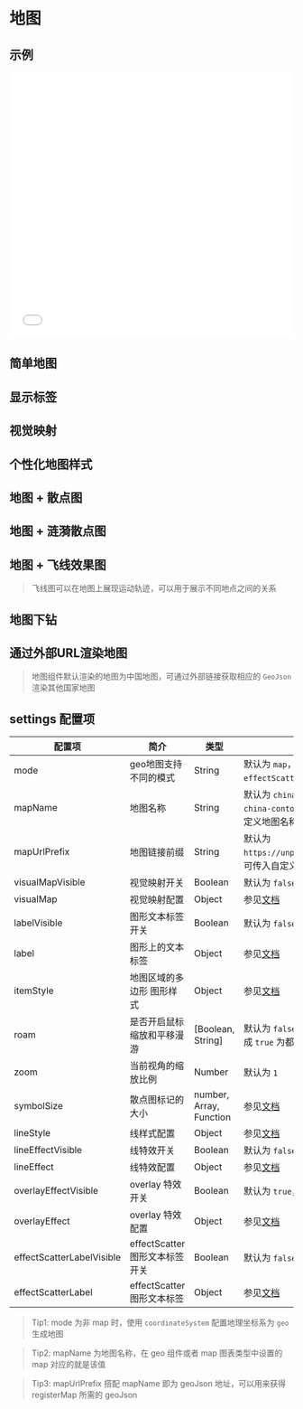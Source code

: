 # 地图

## 示例

<iframe width="100%" height="470" src="//jsfiddle.net/vecharts/84kfcbsg/embedded/result,html,js/?bodyColor=fff" allowfullscreen="allowfullscreen" frameborder="0"></iframe>

## 简单地图

<vuep template="#basicGeo" :options="{ theme: 'vue', lineNumbers: false }"></vuep>

<script v-pre type="text/x-template" id="basicGeo">

<template>
  <ve-geo-chart :data="chartData" />
</template>

<script>
const randomData = () => {
  return Math.round(Math.random() * 1000)
}

module.exports = {
  created () {
    this.chartData = {
      measures: [
        {
          name: 'iPhone XR',
          data: [
            { name: '北京', value: randomData() },
            { name: '天津', value: randomData() },
            { name: '上海', value: randomData() },
            { name: '重庆', value: randomData() },
            { name: '河北', value: randomData() },
            { name: '河南', value: randomData() },
            { name: '云南', value: randomData() },
            { name: '辽宁', value: randomData() },
            { name: '黑龙江', value: randomData() },
            { name: '湖南', value: randomData() },
            { name: '安徽', value: randomData() },
            { name: '山东', value: randomData() },
            { name: '新疆', value: randomData() },
            { name: '江苏', value: randomData() },
            { name: '浙江', value: randomData() },
            { name: '江西', value: randomData() },
            { name: '湖北', value: randomData() },
            { name: '广西', value: randomData() },
            { name: '甘肃', value: randomData() },
            { name: '山西', value: randomData() },
            { name: '内蒙古', value: randomData() },
            { name: '陕西', value: randomData() },
            { name: '吉林', value: randomData() },
            { name: '福建', value: randomData() },
            { name: '贵州', value: randomData() },
            { name: '广东', value: randomData() },
            { name: '青海', value: randomData() },
            { name: '西藏', value: randomData() },
            { name: '四川', value: randomData() },
            { name: '宁夏', value: randomData() },
            { name: '海南', value: randomData() },
            { name: '台湾', value: randomData() },
            { name: '香港', value: randomData() },
            { name: '澳门', value: randomData() }
          ]
        }
      ]
    }
  }
}
</script>

## 显示标签

<vuep template="#labelGeo" :options="{ theme: 'vue', lineNumbers: false }"></vuep>

<script v-pre type="text/x-template" id="labelGeo">

<template>
  <ve-geo-chart :data="chartData" :settings="chartSettings" :legend-visible="false" />
</template>

<script>
const randomData = () => {
  return Math.round(Math.random() * 1000)
}

module.exports = {
  created () {
    this.chartData = {
      measures: [
        {
          name: 'iPhone XR',
          data: [
            { name: '北京', value: randomData() },
            { name: '天津', value: randomData() },
            { name: '上海', value: randomData() },
            { name: '重庆', value: randomData() },
            { name: '河北', value: randomData() },
            { name: '河南', value: randomData() },
            { name: '云南', value: randomData() },
            { name: '辽宁', value: randomData() },
            { name: '黑龙江', value: randomData() },
            { name: '湖南', value: randomData() },
            { name: '安徽', value: randomData() },
            { name: '山东', value: randomData() },
            { name: '新疆', value: randomData() },
            { name: '江苏', value: randomData() },
            { name: '浙江', value: randomData() },
            { name: '江西', value: randomData() },
            { name: '湖北', value: randomData() },
            { name: '广西', value: randomData() },
            { name: '甘肃', value: randomData() },
            { name: '山西', value: randomData() },
            { name: '内蒙古', value: randomData() },
            { name: '陕西', value: randomData() },
            { name: '吉林', value: randomData() },
            { name: '福建', value: randomData() },
            { name: '贵州', value: randomData() },
            { name: '广东', value: randomData() },
            { name: '青海', value: randomData() },
            { name: '西藏', value: randomData() },
            { name: '四川', value: randomData() },
            { name: '宁夏', value: randomData() },
            { name: '海南', value: randomData() },
            { name: '台湾', value: randomData() },
            { name: '香港', value: randomData() },
            { name: '澳门', value: randomData() }
          ]
        }
      ]
    }
    this.chartSettings = {
      labelVisible: true,
      label: {
        normal: {
          show: true,
          color: '#333',
          fontSize: 13
        }
      }
    }
  }
}
</script>

## 视觉映射

<vuep template="#visualMapGeo" :options="{ theme: 'vue', lineNumbers: false }"></vuep>

<script v-pre type="text/x-template" id="visualMapGeo">

<template>
  <ve-geo-chart :data="chartData" :settings="chartSettings" :legend-visible="false" />
</template>

<script>
const randomData = () => {
  return Math.round(Math.random() * 1000)
}

module.exports = {
  created () {
    this.chartData = {
      measures: [
        {
          name: 'iPhone XR',
          data: [
            { name: '北京', value: randomData() },
            { name: '天津', value: randomData() },
            { name: '上海', value: randomData() },
            { name: '重庆', value: randomData() },
            { name: '河北', value: randomData() },
            { name: '河南', value: randomData() },
            { name: '云南', value: randomData() },
            { name: '辽宁', value: randomData() },
            { name: '黑龙江', value: randomData() },
            { name: '湖南', value: randomData() },
            { name: '安徽', value: randomData() },
            { name: '山东', value: randomData() },
            { name: '新疆', value: randomData() },
            { name: '江苏', value: randomData() },
            { name: '浙江', value: randomData() },
            { name: '江西', value: randomData() },
            { name: '湖北', value: randomData() },
            { name: '广西', value: randomData() },
            { name: '甘肃', value: randomData() },
            { name: '山西', value: randomData() },
            { name: '内蒙古', value: randomData() },
            { name: '陕西', value: randomData() },
            { name: '吉林', value: randomData() },
            { name: '福建', value: randomData() },
            { name: '贵州', value: randomData() },
            { name: '广东', value: randomData() },
            { name: '青海', value: randomData() },
            { name: '西藏', value: randomData() },
            { name: '四川', value: randomData() },
            { name: '宁夏', value: randomData() },
            { name: '海南', value: randomData() },
            { name: '台湾', value: randomData() },
            { name: '香港', value: randomData() },
            { name: '澳门', value: randomData() }
          ]
        },
        {
          name: 'iPhone XS',
          data: [
            { name: '北京', value: randomData() },
            { name: '天津', value: randomData() },
            { name: '上海', value: randomData() },
            { name: '重庆', value: randomData() },
            { name: '河北', value: randomData() },
            { name: '安徽', value: randomData() },
            { name: '新疆', value: randomData() },
            { name: '浙江', value: randomData() },
            { name: '江西', value: randomData() },
            { name: '山西', value: randomData() },
            { name: '内蒙古', value: randomData() },
            { name: '吉林', value: randomData() },
            { name: '福建', value: randomData() },
            { name: '广东', value: randomData() },
            { name: '西藏', value: randomData() },
            { name: '四川', value: randomData() },
            { name: '宁夏', value: randomData() },
            { name: '香港', value: randomData() },
            { name: '澳门', value: randomData() }
          ]
        }
      ]
    }
    this.chartSettings = {
      visualMapVisible: true,
      visualMap: {
        inRange: {
          color: ['#C6FFDD', '#FBD786', '#f7797d']
        }
      }
    }
  }
}
</script>

## 个性化地图样式

<vuep template="#itemStyleGeo" :options="{ theme: 'vue', lineNumbers: false }"></vuep>

<script v-pre type="text/x-template" id="itemStyleGeo">

<template>
  <ve-geo-chart :data="chartData" :settings="chartSettings" :legend-visible="false" />
</template>

<script>
const randomData = () => {
  return Math.round(Math.random() * 1000)
}

module.exports = {
  created () {
    this.chartData = {
      measures: [
        {
          name: 'iPhone XR',
          data: [
            { name: '北京', value: randomData() },
            { name: '天津', value: randomData() },
            { name: '上海', value: randomData() },
            { name: '重庆', value: randomData() },
            { name: '河北', value: randomData() },
            { name: '河南', value: randomData() },
            { name: '云南', value: randomData() },
            { name: '辽宁', value: randomData() },
            { name: '黑龙江', value: randomData() },
            { name: '湖南', value: randomData() },
            { name: '安徽', value: randomData() },
            { name: '山东', value: randomData() },
            { name: '新疆', value: randomData() },
            { name: '江苏', value: randomData() },
            { name: '浙江', value: randomData() },
            { name: '江西', value: randomData() },
            { name: '湖北', value: randomData() },
            { name: '广西', value: randomData() },
            { name: '甘肃', value: randomData() },
            { name: '山西', value: randomData() },
            { name: '内蒙古', value: randomData() },
            { name: '陕西', value: randomData() },
            { name: '吉林', value: randomData() },
            { name: '福建', value: randomData() },
            { name: '贵州', value: randomData() },
            { name: '广东', value: randomData() },
            { name: '青海', value: randomData() },
            { name: '西藏', value: randomData() },
            { name: '四川', value: randomData() },
            { name: '宁夏', value: randomData() },
            { name: '海南', value: randomData() },
            { name: '台湾', value: randomData() },
            { name: '香港', value: randomData() },
            { name: '澳门', value: randomData() }
          ]
        }
      ]
    }
    this.chartSettings = {
      itemStyle: {
        normal: {
          areaColor: '#020933',
          borderColor: '#3fdaff',
          borderWidth: 1,
          shadowColor: 'rgba(63, 218, 255, 0.5)',
          shadowBlur: 10
        },
        emphasis: {
          areaColor: '#2B91B7'
        }
      }
    }
  }
}
</script>

## 地图 + 散点图

<vuep template="#scatterGeo" :options="{ theme: 'vue', lineNumbers: false }"></vuep>

<script v-pre type="text/x-template" id="scatterGeo">

<template>
  <ve-geo-chart :data="chartData" :settings="chartSettings" />
</template>

<script>
const randomData = () => {
  return Math.round(Math.random() * 1000)
}

module.exports = {
  created () {
    this.chartData = {
      measures: [
        {
          name: 'iPhone XR',
          data: [
            { name: '北京市', value: randomData() },
            { name: '鄂尔多斯', value: randomData() },
            { name: '天津市', value: randomData() },
            { name: '重庆市', value: randomData() },
            { name: '齐齐哈尔', value: randomData() },
            { name: '桂林', value: randomData() },
            { name: '赤峰', value: randomData() },
            { name: '青岛', value: randomData() },
            { name: '乳山', value: randomData() },
            { name: '泉州', value: randomData() },
            { name: '文登', value: randomData() },
            { name: '烟台', value: randomData() },
            { name: '长沙', value: randomData() },
            { name: '阳泉', value: randomData() },
            { name: '贵阳', value: randomData() },
            { name: '威海', value: randomData() },
            { name: '宿迁', value: randomData() },
            { name: '珠海', value: randomData() },
            { name: '海口', value: randomData() },
            { name: '佛山', value: randomData() },
            { name: '广州', value: randomData() },
            { name: '乌鲁木齐', value: randomData() },
            { name: '葫芦岛', value: randomData() },
            { name: '连云港', value: randomData() },
            { name: '昆明', value: randomData() },
            { name: '大理', value: randomData() },
            { name: '丽江', value: randomData() },
            { name: '成都', value: randomData() },
            { name: '乐山', value: randomData() },
            { name: '宁波', value: randomData() },
            { name: '杭州', value: randomData() },
            { name: '深圳', value: randomData() },
            { name: '武汉', value: randomData() },
            { name: '洛阳', value: randomData() },
            { name: '太原', value: randomData() },
            { name: '长春', value: randomData() },
            { name: '玉溪', value: randomData() }
          ]
        }
      ]
    }
    this.chartSettings = {
      mode: 'scatter'
    }
  }
}
</script>

## 地图 + 涟漪散点图

<vuep template="#effectScatterGeo" :options="{ theme: 'vue', lineNumbers: false }"></vuep>

<script v-pre type="text/x-template" id="effectScatterGeo">

<template>
  <ve-geo-chart :data="chartData" :settings="chartSettings" :legend-visible="false" />
</template>

<script>
const randomData = () => {
  return Math.round(Math.random() * 1000)
}

module.exports = {
  created () {
    this.chartData = {
      measures: [
        {
          name: 'iPhone XR',
          data: [
            { name: '北京市', value: randomData() },
            { name: '鄂尔多斯', value: randomData() },
            { name: '天津市', value: randomData() },
            { name: '重庆市', value: randomData() },
            { name: '齐齐哈尔', value: randomData() },
            { name: '桂林', value: randomData() },
            { name: '赤峰', value: randomData() },
            { name: '青岛', value: randomData() },
            { name: '乳山', value: randomData() },
            { name: '泉州', value: randomData() },
            { name: '文登', value: randomData() },
            { name: '烟台', value: randomData() },
            { name: '长沙', value: randomData() },
            { name: '阳泉', value: randomData() },
            { name: '贵阳', value: randomData() },
            { name: '威海', value: randomData() },
            { name: '宿迁', value: randomData() },
            { name: '珠海', value: randomData() },
            { name: '海口', value: randomData() },
            { name: '佛山', value: randomData() },
            { name: '广州', value: randomData() },
            { name: '乌鲁木齐', value: randomData() },
            { name: '葫芦岛', value: randomData() },
            { name: '连云港', value: randomData() },
            { name: '昆明', value: randomData() },
            { name: '大理', value: randomData() },
            { name: '丽江', value: randomData() },
            { name: '成都', value: randomData() },
            { name: '乐山', value: randomData() },
            { name: '宁波', value: randomData() },
            { name: '杭州', value: randomData() },
            { name: '深圳', value: randomData() },
            { name: '武汉', value: randomData() },
            { name: '洛阳', value: randomData() },
            { name: '太原', value: randomData() },
            { name: '长春', value: randomData() },
            { name: '玉溪', value: randomData() }
          ]
        }
      ]
    }
    this.chartSettings = {
      mode: 'effectScatter'
    }
  }
}
</script>

## 地图 + 飞线效果图

> 飞线图可以在地图上展现运动轨迹，可以用于展示不同地点之间的关系

<vuep template="#linesGeo" :options="{ theme: 'vue', lineNumbers: false }"></vuep>

<script v-pre type="text/x-template" id="linesGeo">

<template>
  <ve-geo-chart :data="chartData" :settings="chartSettings" :legend-visible="false" />
</template>

<script>
const randomData = () => {
  return Math.round(Math.random() * 1000)
}

module.exports = {
  created () {
    this.chartData = {
      measures: [
        {
          name: '北京',
          data: [
            { name: '上海', value: randomData() },
            { name: '齐齐哈尔市', value: randomData() },
            { name: '西宁市', value: randomData() },
            { name: '昆明市', value: randomData() }
          ]
        }
      ]
    }
    this.chartSettings = {
      mode: 'lines',
      lineStyle: {
        color: '#ED3574',
        width: 1,
        opacity: 0.6,
        curveness: 0.2
      },
      lineEffectVisible: false,
      lineEffect: {
        period: 0,
        trailLength: 0,
        color: '#fff',
        symbolSize: 3
      },
      overlayEffectVisible: true,
      overlayEffect: {
        period: 5,
        trailLength: 0.4,
        symbol: 'arrow',
        symbolSize: 6
      },
      effectScatterLabelVisible: true,
      effectScatterLabel: {
        normal: { position: 'left' }
      },
      visualMapVisible: true,
      visualMap: {
        inRange: {
          color: [ '#C6FFDD', '#FBD786', '#f7797d' ]
        }
      },
      symbolSize: 10,
      itemStyle: {
        normal: {
          areaColor: '#020933',
          borderColor: '#3fdaff',
          borderWidth: 1,
          shadowColor: 'rgba(63, 218, 255, 0.5)',
          shadowBlur: 10
        },
        emphasis: {
          areaColor: '#2B91B7'
        }
      }
    }
  }
}
</script>

## 地图下钻

<vuep template="#insideGeo" :options="{ theme: 'vue', lineNumbers: false }"></vuep>

<script v-pre type="text/x-template" id="insideGeo">

<template>
  <ve-geo-chart
    :title="title"
    :data="chartData"
    :settings="chartSettings"
    :legend-visible="false"
    background-color="#020933"
    @click="onClick"
    @blankClick="onClickBlank"
  />
</template>

<script>
const randomData = () => {
  return Math.round(Math.random() * 1000)
}

module.exports = {
  data () {
    return {
      title: {},
      provinceInfo: [
        {'id': '1', 'name': '北京', 'pinyin': 'beijing'},
        {'id': '2', 'name': '上海', 'pinyin': 'shanghai'},
        {'id': '3', 'name': '天津', 'pinyin': 'tianjin'},
        {'id': '4', 'name': '重庆', 'pinyin': 'chongqing'},
        {'id': '5', 'name': '河北', 'pinyin': 'hebei'},
        {'id': '6', 'name': '山西', 'pinyin': 'shanxi'},
        {'id': '7', 'name': '河南', 'pinyin': 'henan'},
        {'id': '8', 'name': '辽宁', 'pinyin': 'liaoning'},
        {'id': '9', 'name': '吉林', 'pinyin': 'jilin'},
        {'id': '10', 'name': '黑龙江', 'pinyin': 'heilongjiang'},
        {'id': '11', 'name': '内蒙古', 'pinyin': 'neimenggu'},
        {'id': '12', 'name': '江苏', 'pinyin': 'jiangsu'},
        {'id': '13', 'name': '山东', 'pinyin': 'shandong'},
        {'id': '14', 'name': '安徽', 'pinyin': 'anhui'},
        {'id': '15', 'name': '浙江', 'pinyin': 'zejiang'},
        {'id': '16', 'name': '福建', 'pinyin': 'fujian'},
        {'id': '17', 'name': '湖北', 'pinyin': 'hubei'},
        {'id': '18', 'name': '湖南', 'pinyin': 'hunan'},
        {'id': '19', 'name': '广东', 'pinyin': 'guangdong'},
        {'id': '20', 'name': '广西', 'pinyin': 'guangxi'},
        {'id': '21', 'name': '江西', 'pinyin': 'jiangxi'},
        {'id': '22', 'name': '四川', 'pinyin': 'sichuan'},
        {'id': '23', 'name': '海南', 'pinyin': 'hainan'},
        {'id': '24', 'name': '贵州', 'pinyin': 'guizhou'},
        {'id': '25', 'name': '云南', 'pinyin': 'yunnan'},
        {'id': '26', 'name': '西藏', 'pinyin': 'xizang'},
        {'id': '27', 'name': '陕西', 'pinyin': 'shanxi'},
        {'id': '28', 'name': '甘肃', 'pinyin': 'gansu'},
        {'id': '29', 'name': '青海', 'pinyin': 'qinghai'},
        {'id': '30', 'name': '宁夏', 'pinyin': 'ningxia'},
        {'id': '31', 'name': '新疆', 'pinyin': 'xinjiang'},
        {'id': '32', 'name': '台湾', 'pinyin': 'taiwan'},
        {'id': '33', 'name': '香港', 'pinyin': 'xianggang'},
        {'id': '34', 'name': '澳门', 'pinyin': 'aomen'}
      ]
    }
  },
  created () {
    this.chartData = {
      measures: [
        {
          name: 'iPhone XR',
          data: [
            { name: '北京市', value: randomData() },
            { name: '鄂尔多斯', value: randomData() },
            { name: '天津市', value: randomData() },
            { name: '重庆市', value: randomData() },
            { name: '齐齐哈尔', value: randomData() },
            { name: '桂林', value: randomData() },
            { name: '赤峰', value: randomData() },
            { name: '青岛', value: randomData() },
            { name: '乳山', value: randomData() },
            { name: '泉州', value: randomData() },
            { name: '文登', value: randomData() },
            { name: '烟台', value: randomData() },
            { name: '长沙', value: randomData() },
            { name: '阳泉', value: randomData() },
            { name: '贵阳', value: randomData() },
            { name: '威海', value: randomData() },
            { name: '宿迁', value: randomData() },
            { name: '珠海', value: randomData() },
            { name: '海口', value: randomData() },
            { name: '佛山', value: randomData() },
            { name: '广州', value: randomData() },
            { name: '乌鲁木齐', value: randomData() },
            { name: '葫芦岛', value: randomData() },
            { name: '连云港', value: randomData() },
            { name: '昆明', value: randomData() },
            { name: '大理', value: randomData() },
            { name: '丽江', value: randomData() },
            { name: '成都', value: randomData() },
            { name: '乐山', value: randomData() },
            { name: '宁波', value: randomData() },
            { name: '杭州', value: randomData() },
            { name: '深圳', value: randomData() },
            { name: '武汉', value: randomData() },
            { name: '洛阳', value: randomData() },
            { name: '太原', value: randomData() },
            { name: '长春', value: randomData() },
            { name: '玉溪', value: randomData() }
          ]
        }
      ]
    }
    this.chartSettings = {
      mode: 'effectScatter',
      mapName: 'china',
      visualMapVisible: true,
      visualMap: {
        inRange: { color: ['#4af', '#1ea'] },
        textStyle: {
          color: '#fff'
        }
      },
      labelVisible: true,
      itemStyle: {
        normal: {
          areaColor: 'transparent',
          borderColor: '#3fdaff',
          borderWidth: 1,
          shadowColor: 'rgba(63, 218, 255, 0.5)',
          shadowBlur: 30
        },
        emphasis: {
          areaColor: '#2B91B7'
        }
      },
      label: {
        normal: {
          show: true,
          color: '#1af',
          fontSize: 13
        },
        emphasis: {
          show: true,
          color: '#fff'
        }
      },
      symbolSize: 15
    }
  },
  methods: {
    onClick(e) {
      this.title = {
        text: `选中：${e.name}`,
        textStyle: {
          color: '#fff',
          fontSize: 14
        }
      }
      const idx = this.provinceInfo.findIndex(v => v.name === e.name)
      if (idx !== -1) {
        const province =  this.provinceInfo[idx].pinyin
        this.chartSettings.mapName = `province/${province}`
      } else {
        this.chartSettings.mapName = 'china'
      }
    },
    onClickBlank(e) {
      this.title = {
        text: `选中：空白处`,
        textStyle: {
          color: '#fff',
          fontSize: 14
        }
      }
      this.chartSettings.mapName = 'china'
    }
  }
}
</script>

## 通过外部URL渲染地图

> 地图组件默认渲染的地图为中国地图，可通过外部链接获取相应的 `GeoJson` 渲染其他国家地图

<vuep template="#otherGeo" :options="{ theme: 'vue', lineNumbers: false }"></vuep>

<script v-pre type="text/x-template" id="otherGeo">

<template>
  <ve-geo-chart :data="chartData" :settings="chartSettings" :legend-visible="false" />
</template>

<script>
const randomData = () => {
  return Math.round(Math.random() * 1000)
}

module.exports = {
  created () {
    this.chartData = {
      measures: [
        {
          name: 'iPhone XR',
          data: [
            { name: 'Alaska', value: randomData() },
            { name: 'Alabama', value: randomData() },
            { name: 'Arizona', value: randomData() },
            { name: 'Arkansas', value: randomData() },
            { name: 'California', value: randomData() },
            { name: 'Colorado', value: randomData() },
            { name: 'Connecticut', value: randomData() },
            { name: 'Delaware', value: randomData() },
            { name: 'District of Columbia', value: randomData() },
            { name: 'Florida', value: randomData() },
            { name: 'Georgia', value: randomData() },
            { name: 'Hawaii', value: randomData() },
            { name: 'Idaho', value: randomData() },
            { name: 'Illinois', value: randomData() },
            { name: 'Indiana', value: randomData() },
            { name: 'Iowa', value: randomData() },
            { name: 'Kansas', value: randomData() },
            { name: 'Kentucky', value: randomData() },
            { name: 'Louisiana', value: randomData() },
            { name: 'Maine', value: randomData() },
            { name: 'Maryland', value: randomData() },
            { name: 'Massachusetts', value: randomData() },
            { name: 'Michigan', value: randomData() },
            { name: 'Minnesota', value: randomData() },
            { name: 'Mississippi', value: randomData() },
            { name: 'Missouri', value: randomData() },
            { name: 'Montana', value: randomData() },
            { name: 'Nebraska', value: randomData() },
            { name: 'Nevada', value: randomData() },
            { name: 'New Hampshire', value: randomData() },
            { name: 'New Jersey', value: randomData() },
            { name: 'New Mexico', value: randomData() },
            { name: 'New York', value: randomData() },
            { name: 'North Carolina', value: randomData() },
            { name: 'North Dakota', value: randomData() },
            { name: 'Ohio', value: randomData() },
            { name: 'Oklahoma', value: randomData() },
            { name: 'Oregon', value: randomData() },
            { name: 'Pennsylvania', value: randomData() },
            { name: 'Rhode Island', value: randomData() },
            { name: 'South Carolina', value: randomData() },
            { name: 'South Dakota', value: randomData() },
            { name: 'Tennessee', value: randomData() },
            { name: 'Texas', value: randomData() },
            { name: 'Utah', value: randomData() },
            { name: 'Polygon', value: randomData() },
            { name: 'Virginia', value: randomData() },
            { name: 'Vermont', value: randomData() },
            { name: 'Washington', value: randomData() },
            { name: 'West Virginia', value: randomData() },
            { name: 'Wisconsin', value: randomData() },
            { name: 'Wyoming', value: randomData() },
            { name: 'Puerto Rico', value: randomData() }
          ]
        }
      ]
    }
    this.chartSettings = {
      visualMapVisible: true,
      visualMap: {
        inRange: {
          color: ['#C6FFDD', '#FBD786', '#f7797d']
        }
      },
      mapUrlPrefix: 'https://raw.githubusercontent.com/pissang/starbucks/gh-pages/json/',
      mapName: 'USA'
    }
  }
}
</script>

## settings 配置项

| 配置项 | 简介 | 类型 | 用法 |
| --- | --- | --- | --- |
| mode | geo地图支持不同的模式 | String | 默认为 `map`，可选 `scatter`、`effectScatter`、`heatmap`、`lines`|
| mapName | 地图名称 | String | 默认为 `china`，中国地图可选 `china-cities`、`china-contour`、`province/beijing`，可传入自定义地图名称 |
| mapUrlPrefix | 地图链接前缀 | String | 默认为 `https://unpkg.com/echarts@4.1.0/map/json/`，可传入自定义地址 |
| visualMapVisible | 视觉映射开关 | Boolean | 默认为 `false`，可选 `true` |
| visualMap | 视觉映射配置 | Object | 参见[文档](https://echarts.baidu.com/option.html#visualMap) |
| labelVisible | 图形文本标签开关 | Boolean | 默认为 `false`，可选 `true` |
| label | 图形上的文本标签 | Object | 参见[文档](https://echarts.baidu.com/option.html#series-map.label) |
| itemStyle | 地图区域的多边形 图形样式 | Object | 参见[文档](https://echarts.baidu.com/option.html#series-map.itemStyle) |
| roam | 是否开启鼠标缩放和平移漫游 | [Boolean, String] | 默认为 `false` 可以设置成 `scale` 或者 `move`。设置成 `true` 为都开启 |
| zoom | 当前视角的缩放比例 | Number | 默认为 `1` |
| symbolSize | 散点图标记的大小 | number, Array, Function | 参见[文档](https://echarts.baidu.com/option.html#series-scatter.symbolSize) |
| lineStyle | 线样式配置 | Object | 参见[文档](https://echarts.apache.org/zh/option.html#series-lines.lineStyle) |
| lineEffectVisible | 线特效开关 | Boolean | 默认为 `false`，可选 `true` |
| lineEffect | 线特效配置 | Object | 参见[文档](https://echarts.apache.org/zh/option.html#series-lines.effect) |
| overlayEffectVisible | overlay 特效开关 | Boolean | 默认为 `true`，可选 `false` |
| overlayEffect | overlay 特效配置 | Object | 参见[文档](https://echarts.apache.org/zh/option.html#series-lines.effect) |
| effectScatterLabelVisible | effectScatter 图形文本标签开关 | Boolean | 默认为 `false`，可选 `true` |
| effectScatterLabel | effectScatter 图形文本标签 | Object | 参见[文档](https://echarts.apache.org/zh/option.html#series-lines.label) |


> Tip1: mode 为非 map 时，使用 `coordinateSystem` 配置地理坐标系为 `geo` 生成地图

> Tip2: mapName 为地图名称，在 geo 组件或者 map 图表类型中设置的 map 对应的就是该值

> Tip3: mapUrlPrefix 搭配 mapName 即为 geoJson 地址，可以用来获得 registerMap 所需的 geoJson